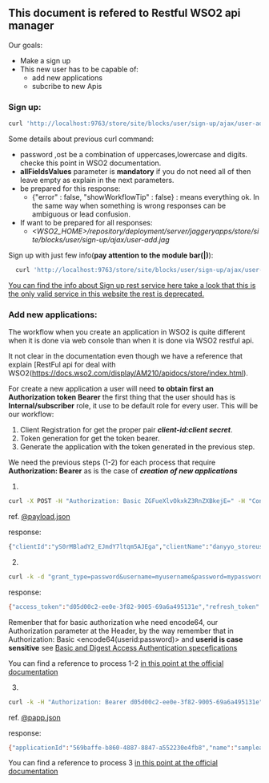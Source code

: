 ## This document is refered to Restful WSO2 api manager ##

Our goals: 
- Make a sign up 
- This new user has to be capable of:
  - add new applications 
  - subcribe to new Apis
  
### Sign up: ###
  
 ```sh
 curl 'http://localhost:9763/store/site/blocks/user/sign-up/ajax/user-add.jag' -H 'Accept: application/json' -d 'action=addUser&username=myusername&password=PyPassword1&allFieldsValues=Kim|Hill|ABC Network|30 Palm Road,Pasadena,California|USA|kim@abcnetwork.com|0016269934122|0016269934134|kimhill|www.abcNsounds.org/'
 ```
 Some details about previous curl command:
 - password ,ost be a combination of uppercases,lowercase and digits. checke this point in WSO2 documentation. 
 - **allFieldsValues** parameter is **mandatory** if you do not need all of then leave empty as explain in the next parameters.  
 - be prepared for this response:
   - {"error" : false, "showWorkflowTip" : false} : means everything ok. In the same way when something is wrong responses can be ambiguous or lead confusion.
 - If want to be prepared for all responses:
   - *<WSO2_HOME>/repository/deployment/server/jaggeryapps/store/site/blocks/user/sign-up/ajax/user-add.jag*
   
  Sign up with just few info(**pay attention to the module bar(|)**):

```sh
  curl 'http://localhost:9763/store/site/blocks/user/sign-up/ajax/user-add.jag' -H 'Accept: application/json' -d 'action=addUser&username=myusername&password=PyPassword1&allFieldsValues=Kim|Hill|ABC Network|||myemail@mail.com||||'
```
 
 [You can find the info about Sign up rest service here take a look that this is the only valid service in this website the rest is deprecated.](https://docs.wso2.com/display/AM200/Store+APIs#StoreAPIs-UserSignup)
  
### Add new applications: ###

The workflow when you create an application in WSO2 is quite different when it is done via web console than when it is done via WSO2 restful api.

It not clear in the documentation even though we have a reference that explain [RestFul api for deal with WSO2(https://docs.wso2.com/display/AM210/apidocs/store/index.html).

For create a new application a user will need **to obtain first an Authorization token Bearer** the first thing that the user should has is **Internal/subscriber** role, it use to be default role for every user.
This will be our workflow:
1. Client Registration for get the proper pair  ***client-id:client secret***.
2. Token generation for get the token bearer.
3. Generate the application with the token generated in the previous step.

We need the previous steps (1-2) for each process that require **Authorization: Bearer** as is the case of ***creation of new applications***

1.
```sh
curl -X POST -H "Authorization: Basic ZGFueXlvOkxkZ3RnZXBkejE=" -H "Content-Type: application/json" -d @payload.json http://localhost:9763/client-registration/v0.12/register
```
ref. [@payload.json](payload.json)

response:
```sh
{"clientId":"yS0rMBladY2_EJmdY7ltqm5AJEga","clientName":"danyyo_storeuser2","callBackURL":"localhost","clientSecret":"Lb7oXrN9Qr655w70I6hcgvax_o0a","isSaasApplication":true,"appOwner":null,"jsonString":"{\"grant_types\":\"password refresh_token\"}"}
```

2.
```sh
curl -k -d "grant_type=password&username=myusername&password=mypassword&scope=apim:subscribe" -H "Authorization: Basic eVMwck1CbGFkWTJfRUptZFk3bHRTVBSkVnYTpMYjdvWHJOOVFyNjU1dzcwSTZoY2d2YXhfbzBh" https://127.0.0.1:8243/token
```
response:
```sh
{"access_token":"d05d00c2-ee0e-3f82-9005-69a6a495131e","refresh_token":"bebd7821-a43d-361c-b345-f528853ad775","scope":"apim:subscribe","token_type":"Bearer","expires_in":3600}
```
Remenber that for basic authorization whe need encode64, our Authorization parameter at the Header, by the way remember that in Authorization: Basic <encode64(userid:password)> and **userid is case sensitive** see [Basic and Digest Access Authentication specefications](https://tools.ietf.org/html/rfc2617#page-5)

You can find a reference to process 1-2 [in this point at the official documentation](https://docs.wso2.com/display/AM210/apidocs/store/index.html#guide)

3.
```sh
curl -k -H "Authorization: Bearer d05d00c2-ee0e-3f82-9005-69a6a495131e" -H "Content-Type: application/json" -X POST -d @app.json "https://localhost:9443/api/am/store/v0.12/applications"
```
ref. [@papp.json](app.json)

response:
```sh
{"applicationId":"569baffe-b860-4887-8847-a552230e4fb8","name":"sampleapp","subscriber":"danyyo","throttlingTier":"Unlimited","callbackUrl":null,"description":"sample app description","status":"APPROVED","groupId":"","keys":[]}
```
You can find a reference to process 3 [in this point at the official documentation](https://docs.wso2.com/display/AM210/apidocs/store/index.html#!/operations#ApplicationIndividual#applicationsPost)
